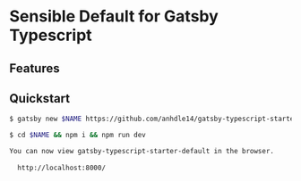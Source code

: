 # Sensible Default for Gatsby Typescript

## Features

## Quickstart

```bash
$ gatsby new $NAME https://github.com/anhdle14/gatsby-typescript-starter-default

$ cd $NAME && npm i && npm run dev

You can now view gatsby-typescript-starter-default in the browser.
⠀
  http://localhost:8000/
```
